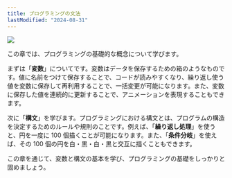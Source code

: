 ```yaml
---
title: プログラミングの文法
lastModified: "2024-08-31"
---
```


![](/books/p5_tutorial/images/3-0/0.png)

この章では、プログラミングの基礎的な概念について学びます。

まずは「**変数**」についてです。変数はデータを保存するための箱のようなものです。値に名前をつけて保存することで、コードが読みやすくなり、繰り返し使う値を変数に保存して再利用することで、一括変更が可能になります。また、変数に保存した値を連続的に更新することで、アニメーションを表現することもできます。

次に「**構文**」を学びます。プログラミングにおける構文とは、プログラムの構造を決定するためのルールや規則のことです。例えば、「**繰り返し処理**」を使うと、円を一度に 100 個描くことが可能になります。また、「**条件分岐**」を使えば、その 100 個の円を白・黒・白・黒と交互に描くこともできます。

この章を通じて、変数と構文の基本を学び、プログラミングの基礎をしっかりと固めましょう。
